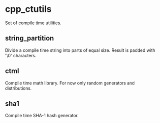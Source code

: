 # cpp_ctutils

Set of compile time utilities.

## string_partition

Divide a compile time string into parts of equal size. Result is padded with '\0' characters.

## ctml

Compile time math library.  For now only random generators and distributions.

## sha1

Compile time SHA-1 hash generator.
